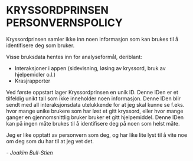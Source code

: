 # KRYSSORDPRINSEN PERSONVERNSPOLICY

Kryssordprinsen samler ikke inn noen informasjon som kan brukes til å identifisere deg som bruker.

Visse bruksdata hentes inn for analyseformål, deriblant:
 - Interaksjoner i appen (sidevisning, løsing av kryssord, bruk av hjelpemidler o.l.)
 - Krasjrapporter

Ved første oppstart lager Kryssordprinsen en unik ID. Denne IDen er et tilfeldig unikt tall som ikke inneholder noen informasjon. Denne IDen blir sendt med all interaksjonsdata utelukkende for at jeg skal kunne se f.eks. hvor mange unike brukere som har løst et gitt kryssord, eller hvor mange ganger en gjennomsnittlig bruker bruker et gitt hjelpemiddel. Denne IDen kan på ingen måte brukes til å identifisere deg på noen som helst måte.

Jeg er like opptatt av personvern som deg, og har like lite lyst til å vite noe om deg som du har til at jeg vet det.


_- Joakim Bull-Stien_

